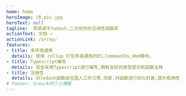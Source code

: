 ```yaml
---
home: home
heroImage: /8.pic.jpg
heroText: null
tagline:  灵感源于lodash,二次创作的泛用性函数库
actionText: 文档 →
actionLink: /array/
features:
- title: 多环境通用
  details: 使用 rollup 打包多端通用的ES,CommandJs,Umd模块。
- title: Typescript编写
  details: 完全采用Typescript进行编写,拥有友好的类型提示和函数注释
- title: 泛用性
  details: 对lodash函数结合国人工作习惯,场景,对函数进行优化封装,提升易用性
# footer: Sroxck的个人博客
--- 
```

 